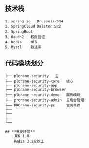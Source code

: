 ##  **技术栈**
    1、spring io   Brussels-SR4
    1、SpringCloud Dalston.SR2
    2、SpringBoot 
    3、Oauth2   权限验证
    4、Redis    缓存
    5、Mysql    数据库


## **代码模块划分**
    ├── plcrane-security   主
    ├── plcrane-security-core   核心
    ├── plcrane-security-app     
    ├── plcrane-security-browser
    ├── plcrane-security-demo   展示模块
    ├── prcrane-security-admin  总后台管理
    ├── PRCrane-security-pc     官网首页
    ├── 
    ├── 
    ├── 
    └── 
    
    ## **开发环境**
        JDK 1.8
        Redis 3.2及以上
